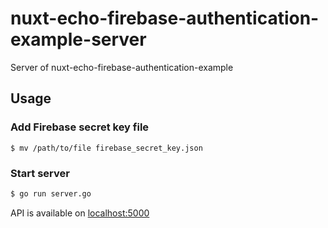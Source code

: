 # nuxt-echo-firebase-authentication-example-server
Server of nuxt-echo-firebase-authentication-example

## Usage
### Add Firebase secret key file
```
$ mv /path/to/file firebase_secret_key.json
```

### Start server
```sh
$ go run server.go
```

API is available on [localhost:5000](http://localhost:5000)
